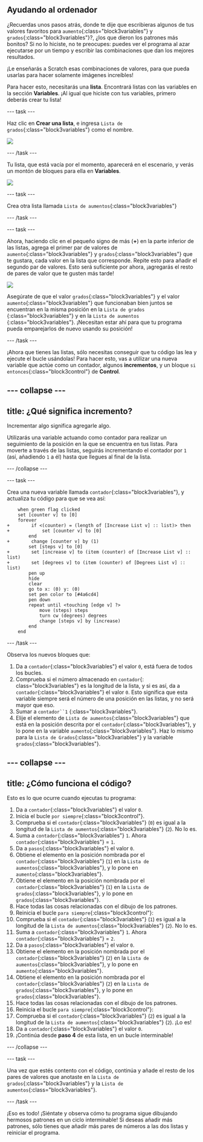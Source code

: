## Ayudando al ordenador

¿Recuerdas unos pasos atrás, donde te dije que escribieras algunos de tus valores favoritos para `aumento`{:class="block3variables"} y `grados`{:class="block3variables"}?, ¿los que dieron los patrones más bonitos? Si no lo hiciste, no te preocupes: puedes ver el programa al azar ejecutarse por un tiempo y escribir las combinaciones que dan los mejores resultados.

¡Le enseñarás a Scratch esas combinaciones de valores, para que pueda usarlas para hacer solamente imágenes increíbles!

Para hacer esto, necesitarás una **lista**. Encontrará listas con las variables en la sección **Variables**. ¡Al igual que hiciste con tus variables, primero deberás crear tu lista!

\--- task \---

Haz clic en **Crear una lista**, e ingresa `Lista de grados`{:class="block3variables"} como el nombre.

![](images/makeAList.png)

\--- /task \---

Tu lista, que está vacía por el momento, aparecerá en el escenario, y verás un montón de bloques para ella en **Variables**.

![](images/listBlocks.png)

\--- task \---

Crea otra lista llamada `Lista de aumentos`{:class="block3variables"}

\--- /task \---

\--- task \---

Ahora, haciendo clic en el pequeño signo de más (**+**) en la parte inferior de las listas, agrega el primer par de valores de `aumento`{:class="block3variables"} y `grados`{:class="block3variables"} que te gustara, cada valor en la lista que corresponde. Repite esto para añadir el segundo par de valores. Esto será suficiente por ahora, ¡agregarás el resto de pares de valor que te gusten más tarde!

![](images/helping2.png)

Asegúrate de que el valor `grados`{:class="block3variables"} y el valor `aumento`{:class="block3variables"} que funcionaban bien juntos se encuentran en la misma posición en la `Lista de grados `{:class="block3variables"} y en la `Lista de aumentos `{:class="block3variables"}. ¡Necesitan estar ahí para que tu programa pueda emparejarlos de nuevo usando su posición!

\--- /task \---

¡Ahora que tienes las listas, sólo necesitas conseguir que tu código las lea y ejecute el bucle usándolas! Para hacer esto, vas a utilizar una nueva variable que actúe como un contador, algunos **incrementos**, y un bloque `si entonces`{:class="block3control"} de **Control**.

## \--- collapse \---

## title: ¿Qué significa incremento?

Incrementar algo significa agregarle algo.

Utilizarás una variable actuando como contador para realizar un seguimiento de la posición en la que se encuentra en tus listas. Para moverte a través de las listas, seguirás incrementando el contador por `1` (así, añadiendo `1` a él) hasta que llegues al final de la lista.

\--- /collapse \---

\--- task \---

Crea una nueva variable llamada `contador`{:class="block3variables"}, y actualiza tu código para que se vea así:

```blocks3
    when green flag clicked
    set [counter v] to [0]
    forever 
+        if <(counter) = (length of [Increase List v] :: list)> then 
+            set [counter v] to [0]
        end
+        change [counter v] by (1)
        set [steps v] to [0]
+        set [increase v] to (item (counter) of [Increase List v] :: list)
+        set [degrees v] to (item (counter) of [Degrees List v] :: list)
        pen up
        hide
        clear
        go to x: (0) y: (0)
        set pen color to [#4a6cd4]
        pen down
        repeat until <touching [edge v] ?> 
            move (steps) steps
            turn cw (degrees) degrees
            change [steps v] by (increase)
        end
    end
```

\--- /task \---

Observa los nuevos bloques que:

1. Da a `contador`{:class="block3variables"} el valor `0`, está fuera de todos los bucles.
2. Comprueba si el número almacenado en `contador`{: class="block3variables"} es la longitud de la lista, y si es así, da a `contador`{:class="block3variables"} el valor `0`. Esto significa que esta variable siempre será el número de una posición en las listas, y no será mayor que eso.
3. Sumar a `contador``1` {:class="block3variables"}.
4. Elije el elemento de `Lista de aumentos`{:class="block3variables"} que está en la posición descrita por el `contador`{:class="block3variables"}, y lo pone en la variable `aumento`{:class="block3variables"}. Haz lo mismo para la `Lista de Grados`{:class="block3variables"} y la variable `grados`{:class="block3variables"}.

## \--- collapse \---

## title: ¿Cómo funciona el código?

Esto es lo que ocurre cuando ejecutas tu programa:

1. Da a `contador`{:class="block3variables"} el valor `0`.
2. Inicia el bucle `por siempre`{:class="block3control"}.
3. Comprueba si el `contador`{:class="block3variables"} (`0`) es igual a la longitud de la `Lista de aumentos`{:class="block3variables"} (`2`). No lo es.
4. Suma a `contador`{:class="block3variables"} `1`. Ahora `contador`{:class="block3variables"} = `1`.
5. Da a `pasos`{:class="block3variables"} el valor `0`.
6. Obtiene el elemento en la posición nombrada por el `contador`{:class="block3variables"} (`1`) en la `Lista de aumentos`{:class="block3variables"}, y lo pone en `aumento`{:class="block3variables"}.
7. Obtiene el elemento en la posición nombrada por el `contador`{:class="block3variables"} (`1`) en la `Lista de grados`{:class="block3variables"}, y lo pone en `grados`{:class="block3variables"}.
8. Hace todas las cosas relacionadas con el dibujo de los patrones.
9. Reinicia el bucle `para siempre`{:class="block3control"}:
10. Comprueba si el `contador`{:class="block3variables"} (`1`) es igual a la longitud de la `Lista de aumentos`{:class="block3variables"} (`2`). No lo es.
11. Suma a `contador`{:class="block3variables"} `1`. Ahora `contador`{:class="block3variables"} = `2`.
12. Da a `pasos`{:class="block3variables"} el valor `0`.
13. Obtiene el elemento en la posición nombrada por el `contador`{:class="block3variables"} (`2`) en la `Lista de aumentos`{:class="block3variables"}, y lo pone en `aumento`{:class="block3variables"}.
14. Obtiene el elemento en la posición nombrada por el `contador`{:class="block3variables"} (`2`) en la `Lista de grados`{:class="block3variables"}, y lo pone en `grados`{:class="block3variables"}.
15. Hace todas las cosas relacionadas con el dibujo de los patrones.
16. Reinicia el bucle `para siempre`{:class="block3control"}:
17. Comprueba si el `contador`{:class="block3variables"} (`2`) es igual a la longitud de la `Lista de aumentos`{:class="block3variables"} (`2`). ¡Lo es!
18. Da a `contador`{:class="block3variables"} el valor `0`.
19. ¡Continúa desde **paso 4** de esta lista, en un bucle interminable!

\--- /collapse \---

\--- task \---

Una vez que estés contento con el código, continúa y añade el resto de los pares de valores que anotaste en la `Lista de grados`{:class="block3variables"} y la `Lista de aumentos`{:class="block3variables"}.

\--- /task \---

¡Eso es todo! ¡Siéntate y observa cómo tu programa sigue dibujando hermosos patrones en un ciclo interminable! Si deseas añadir más patrones, sólo tienes que añadir más pares de números a las dos listas y reiniciar el programa.